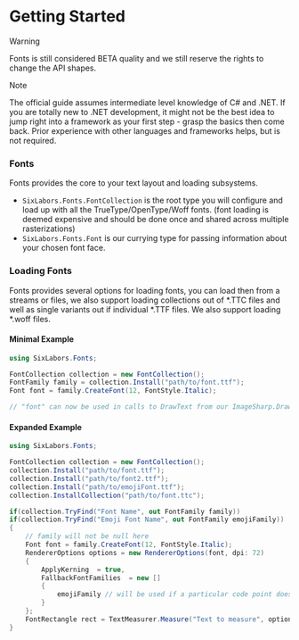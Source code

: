 # Getting Started

>[!WARNING]
>Fonts is still considered BETA quality and we still reserve the rights to change the API shapes.

>[!NOTE]
>The official guide assumes intermediate level knowledge of C# and .NET. If you are totally new to .NET development, it might not be the best idea to jump right into a framework as your first step - grasp the basics then come back. Prior experience with other languages and frameworks helps, but is not required.

### Fonts

Fonts provides the core to your text layout and loading subsystems.

- `SixLabors.Fonts.FontCollection` is the root type you will configure and load up with all the TrueType/OpenType/Woff fonts. (font loading is deemed expensive and should be done once and shared across multiple rasterizations)
- `SixLabors.Fonts.Font` is our currying type for passing information about your chosen font face.

### Loading Fonts

Fonts provides several options for loading fonts, you can load then from a streams or files, we also support loading collections out of *.TTC files and well as single variants out if individual *.TTF files. We also support loading *.woff files.

#### Minimal Example

```c#
using SixLabors.Fonts;

FontCollection collection = new FontCollection();
FontFamily family = collection.Install("path/to/font.ttf");
Font font = family.CreateFont(12, FontStyle.Italic);

// "font" can now be used in calls to DrawText from our ImageSharp.Drawing library.

```

#### Expanded Example 

```c#
using SixLabors.Fonts;

FontCollection collection = new FontCollection();
collection.Install("path/to/font.ttf");
collection.Install("path/to/font2.ttf");
collection.Install("path/to/emojiFont.ttf");
collection.InstallCollection("path/to/font.ttc");

if(collection.TryFind("Font Name", out FontFamily family))
if(collection.TryFind("Emoji Font Name", out FontFamily emojiFamily))
{
    // family will not be null here
    Font font = family.CreateFont(12, FontStyle.Italic);
    RendererOptions options = new RendererOptions(font, dpi: 72)
    {
        ApplyKerning  = true, 
        FallbackFontFamilies  = new []
        {
            emojiFamily // will be used if a particular code point doesn't exist in the font passed into the constructor. (e.g. emoji)
        }
    };
    FontRectangle rect = TextMeasurer.Measure("Text to measure", options);
}
```
